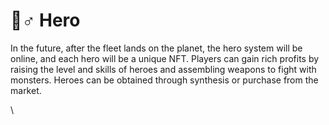 # 🤹♂ Hero

In the future, after the fleet lands on the planet, the hero system will be online, and each hero will be a unique NFT. Players can gain rich profits by raising the level and skills of heroes and assembling weapons to fight with monsters. Heroes can be obtained through synthesis or purchase from the market.

\
